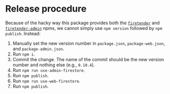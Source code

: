 # Release procedure

Because of the hacky way this package provides both the
[`firetender`](https://www.npmjs.com/package/firetender) and
[`firetender-admin`](https://www.npmjs.com/package/firetender-admin) npms, we
cannot simply use `npm version` followed by `npm publish`.  Instead:

1. Manually set the new version number in `package.json`, `package-web.json`,
   and `package-admin.json`.
1. Run `npm i`.
1. Commit the change.  The name of the commit should be the new version number
   and nothing else (e.g., `0.10.4`).
1. Run `npm run use-admin-firestore`.
1. Run `npm publish`.
1. Run `npm run use-web-firestore`.
1. Run `npm publish`.
